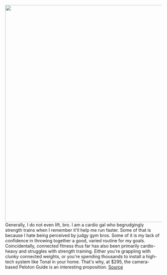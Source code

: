 <img src='https://cdn.vox-cdn.com/thumbor/OSNPWFpUWzgUOXfP9Fsw-IliQiA=/0x0:2040x1360/1200x675/filters:focal(895x766:1221x1092)/cdn.vox-cdn.com/uploads/chorus_image/image/70711323/vsong_220331_5109_0008.0.jpg' width='700px' /><br/>
Generally, I do not even lift, bro. I am a cardio gal who begrudgingly strength trains when I remember it'll help me run faster. Some of that is because I hate being perceived by judgy gym bros. Some of it is my lack of confidence in throwing together a good, varied routine for my goals. Coincidentally, connected fitness thus far has also been primarily cardio-heavy and struggles with strength training. Either you're grappling with clunky connected weights, or you're spending thousands to install a high-tech system like Tonal in your home. That's why, at $295, the camera-based Peloton Guide is an interesting proposition.
<a href='https://www.theverge.com/23009893/peloton-guide-review-fitness'> Source <a/>